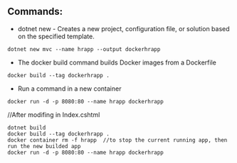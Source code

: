 ## Commands:
* dotnet new - Creates a new project, configuration file, or solution based on the specified template.
```
dotnet new mvc --name hrapp --output dockerhrapp
```
* The docker build command builds Docker images from a Dockerfile 
```
docker build --tag dockerhrapp .
```
* Run a command in a new container
```
docker run -d -p 8080:80 --name hrapp dockerhrapp
```
//After modifing in Index.cshtml 
```
dotnet build
docker build --tag dockerhrapp .
docker container rm -f hrapp  //to stop the current running app, then run the new builded app
docker run -d -p 8080:80 --name hrapp dockerhrapp
```